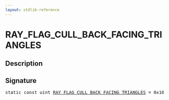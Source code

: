 ```yaml
---
layout: stdlib-reference
---
```


# RAY_FLAG_CULL_BACK_FACING_TRIANGLES

## Description



## Signature
<pre>
<span class='code_keyword'>static</span> <span class='code_keyword'>const</span> <span class="code_keyword">uint</span> <a href="/stdlib-reference/global-decls/ray_flag_cull_back_facing_triangles-01245679abcefghjklmnoqrstuvwxy" class="code_var">RAY_FLAG_CULL_BACK_FACING_TRIANGLES</a> = 0x10;
</pre>

